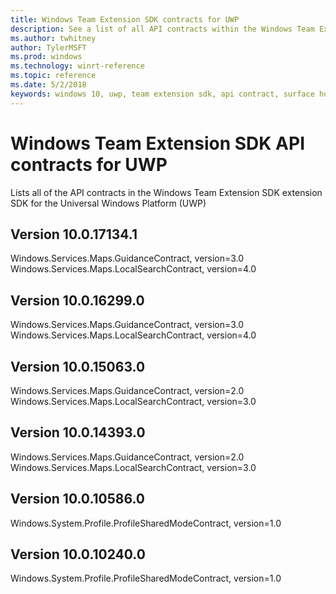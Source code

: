 ```yaml
---
title: Windows Team Extension SDK contracts for UWP
description: See a list of all API contracts within the Windows Team Extension SDK contracts for the Universal Windows Platform.
ms.author: twhitney
author: TylerMSFT
ms.prod: windows
ms.technology: winrt-reference
ms.topic: reference
ms.date: 5/2/2018
keywords: windows 10, uwp, team extension sdk, api contract, surface hub
---
```

# Windows Team Extension SDK API contracts for UWP

Lists all of the API contracts in the Windows Team Extension SDK extension SDK for the Universal Windows Platform (UWP)

## Version 10.0.17134.1

Windows.Services.Maps.GuidanceContract, version=3.0
Windows.Services.Maps.LocalSearchContract, version=4.0

## Version 10.0.16299.0

Windows.Services.Maps.GuidanceContract, version=3.0
Windows.Services.Maps.LocalSearchContract, version=4.0

## Version 10.0.15063.0

Windows.Services.Maps.GuidanceContract, version=2.0
Windows.Services.Maps.LocalSearchContract, version=3.0

## Version 10.0.14393.0

Windows.Services.Maps.GuidanceContract, version=2.0
Windows.Services.Maps.LocalSearchContract, version=3.0

## Version 10.0.10586.0

Windows.System.Profile.ProfileSharedModeContract, version=1.0

## Version 10.0.10240.0

Windows.System.Profile.ProfileSharedModeContract, version=1.0
